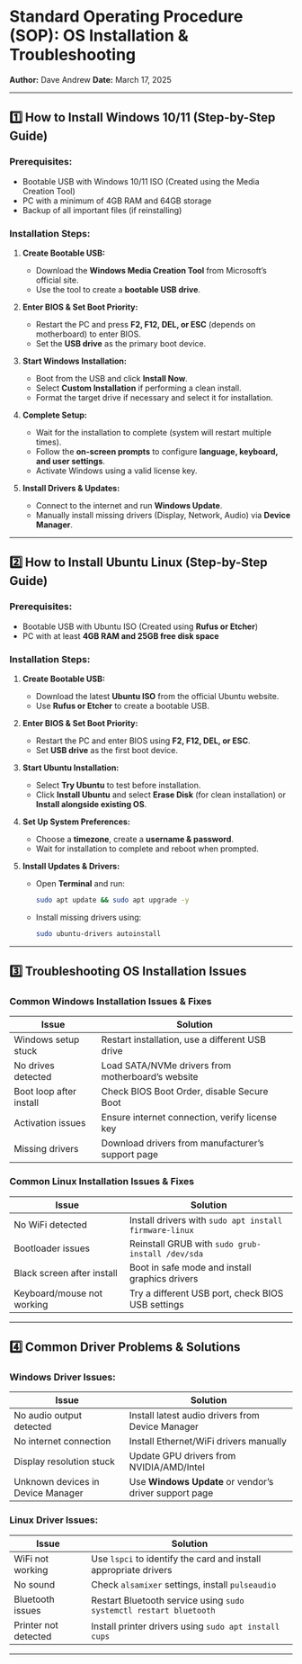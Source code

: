# Standard Operating Procedure (SOP): OS Installation & Troubleshooting

**Author:** Dave Andrew
**Date:** March 17, 2025  

---

## **1️⃣ How to Install Windows 10/11 (Step-by-Step Guide)**

### **Prerequisites:**
- Bootable USB with Windows 10/11 ISO (Created using the Media Creation Tool)
- PC with a minimum of 4GB RAM and 64GB storage
- Backup of all important files (if reinstalling)

### **Installation Steps:**
1. **Create Bootable USB:**
   - Download the **Windows Media Creation Tool** from Microsoft’s official site.
   - Use the tool to create a **bootable USB drive**.

2. **Enter BIOS & Set Boot Priority:**
   - Restart the PC and press **F2, F12, DEL, or ESC** (depends on motherboard) to enter BIOS.
   - Set the **USB drive** as the primary boot device.

3. **Start Windows Installation:**
   - Boot from the USB and click **Install Now**.
   - Select **Custom Installation** if performing a clean install.
   - Format the target drive if necessary and select it for installation.

4. **Complete Setup:**
   - Wait for the installation to complete (system will restart multiple times).
   - Follow the **on-screen prompts** to configure **language, keyboard, and user settings**.
   - Activate Windows using a valid license key.

5. **Install Drivers & Updates:**
   - Connect to the internet and run **Windows Update**.
   - Manually install missing drivers (Display, Network, Audio) via **Device Manager**.

---

## **2️⃣ How to Install Ubuntu Linux (Step-by-Step Guide)**

### **Prerequisites:**
- Bootable USB with Ubuntu ISO (Created using **Rufus or Etcher**)
- PC with at least **4GB RAM and 25GB free disk space**

### **Installation Steps:**
1. **Create Bootable USB:**
   - Download the latest **Ubuntu ISO** from the official Ubuntu website.
   - Use **Rufus or Etcher** to create a bootable USB.

2. **Enter BIOS & Set Boot Priority:**
   - Restart the PC and enter BIOS using **F2, F12, DEL, or ESC**.
   - Set **USB drive** as the first boot device.

3. **Start Ubuntu Installation:**
   - Select **Try Ubuntu** to test before installation.
   - Click **Install Ubuntu** and select **Erase Disk** (for clean installation) or **Install alongside existing OS**.

4. **Set Up System Preferences:**
   - Choose a **timezone**, create a **username & password**.
   - Wait for installation to complete and reboot when prompted.

5. **Install Updates & Drivers:**
   - Open **Terminal** and run:
     ```sh
     sudo apt update && sudo apt upgrade -y
     ```
   - Install missing drivers using:
     ```sh
     sudo ubuntu-drivers autoinstall
     ```

---

## **3️⃣ Troubleshooting OS Installation Issues**

### **Common Windows Installation Issues & Fixes**
| Issue | Solution |
|--------|---------|
| Windows setup stuck | Restart installation, use a different USB drive |
| No drives detected | Load SATA/NVMe drivers from motherboard’s website |
| Boot loop after install | Check BIOS Boot Order, disable Secure Boot |
| Activation issues | Ensure internet connection, verify license key |
| Missing drivers | Download drivers from manufacturer’s support page |

### **Common Linux Installation Issues & Fixes**
| Issue | Solution |
|--------|---------|
| No WiFi detected | Install drivers with `sudo apt install firmware-linux` |
| Bootloader issues | Reinstall GRUB with `sudo grub-install /dev/sda` |
| Black screen after install | Boot in safe mode and install graphics drivers |
| Keyboard/mouse not working | Try a different USB port, check BIOS USB settings |

---

## **4️⃣ Common Driver Problems & Solutions**

### **Windows Driver Issues:**
| Issue | Solution |
|--------|---------|
| No audio output detected | Install latest audio drivers from Device Manager |
| No internet connection | Install Ethernet/WiFi drivers manually |
| Display resolution stuck | Update GPU drivers from NVIDIA/AMD/Intel |
| Unknown devices in Device Manager | Use **Windows Update** or vendor’s driver support page |

### **Linux Driver Issues:**
| Issue | Solution |
|--------|---------|
| WiFi not working | Use `lspci` to identify the card and install appropriate drivers |
| No sound | Check `alsamixer` settings, install `pulseaudio` |
| Bluetooth issues | Restart Bluetooth service using `sudo systemctl restart bluetooth` |
| Printer not detected | Install printer drivers using `sudo apt install cups` |

---


